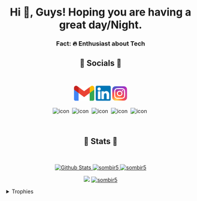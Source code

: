 <h1 align="center">Hi 👋, Guys! Hoping you are having a great day/Night.</h1>
<h3 align="center">Fact: 🔥 Enthusiast about Tech</h3>

<h2 align="center">🌟 Socials 🌟</h2>
<br />
<p align="center">
    <a href="mailto:sombirverma5@gmail.com?subject=Hi%20from%20Github_Profile" title="Gmail">
        <img src="https://raw.githubusercontent.com/Rohit19060/Rohit19060/main/assets/images/Gmail.svg" alt="Gmail" width="54" /></a>
    <a href="https://www.linkedin.com/in/sombirverma/" title="LinkedIn">
        <img src="https://raw.githubusercontent.com/Rohit19060/Rohit19060/main/assets/images/Linkedin.svg" alt="LinkedIn" width="40" /></a>
    <a href="https://www.instagram.com/sombirverma5/" title="Instagram">
        <img src="https://raw.githubusercontent.com/Rohit19060/Rohit19060/main/assets/images/Instagram.svg" alt="Instagram" width="40" /></a> 
</p>


<p align="center">
        <img src="https://techstack-generator.vercel.app/js-icon.svg" alt="icon" width="54" height="54" align="center"/>&nbsp;
        <img src="https://techstack-generator.vercel.app/restapi-icon.svg" alt="icon" width="54" height="54" align="center"/>&nbsp;
        <img src="https://techstack-generator.vercel.app/github-icon.svg" alt="icon" width="54" height="54" align="center"/>&nbsp;
        <img src="https://techstack-generator.vercel.app/react-icon.svg" alt="icon" width="54" height="54" align="center"/>&nbsp
          <img src="https://techstack-generator.vercel.app/redux-icon.svg" alt="icon" width="54" height="54" align="center"/>&nbsp;
</p>
<br />
<h2 align="center">🤍 Stats 🤍</h2>
<br />

<p align="center">
    <a href="https://github.com/sombir5?tab=repositories" title="Profile">
        <img src="https://github-readme-stats.vercel.app/api?username=sombir5&show_icons=true&custom_title=My%20GitHub%20Stats&border_radius=0"
            alt="Github Stats" width="49%" />
    </a>
    <a href="https://github.com/sombir5?tab=repositories" title="Profile">
        <img src="https://github-readme-streak-stats.herokuapp.com/?user=sombir5&border_radius=0" alt="sombir5"
            width="49%" />
    </a>
    <a href="https://github.com/sombir5?tab=repositories" title="Profile">
        <img src="https://activity-graph.herokuapp.com/graph?username=sombir5&theme=react-dark&hide_border=true&custom_title=Activity%20Graph" alt="sombir5"
            width="49%" />
    </a>
    
</p>
<p align="center">
<a href="https://wakatime.com/@sombir5"><img src="https://wakatime.com/badge/user/7a2f4c7b-6811-4c60-8d9a-1ebe16d4222c.svg"></a>
<a href="https://github.com/sombir5?tab=repositories" title="Profile">
<img src="https://komarev.com/ghpvc/?username=sombir5&label=Profile%20views&color=0e75b6&style=flat" alt="sombir5" />
</a>
</p>
<details>
  <summary>Trophies</summary>
    <p  align="center">
 <a href="https://github.com/sombir5?tab=repositories" title="Profile">
        <img src="https://github-readme-stats.vercel.app/api?username=sombir5" alt="sombir5"
            width="49%" />
    </a>
    </p>
</details>

